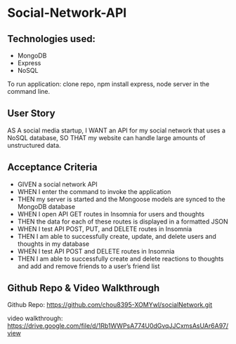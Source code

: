 # Social-Network-API

## Technologies used:
- MongoDB
- Express
- NoSQL

To run application: clone repo, npm install express, node server in the command line.

## User Story
AS A social media startup, I WANT an API for my social network that uses a NoSQL database, SO THAT my website can handle large amounts of unstructured data.

## Acceptance Criteria
- GIVEN a social network API
- WHEN I enter the command to invoke the application
- THEN my server is started and the Mongoose models are synced to the MongoDB database
- WHEN I open API GET routes in Insomnia for users and thoughts
- THEN the data for each of these routes is displayed in a formatted JSON
- WHEN I test API POST, PUT, and DELETE routes in Insomnia
- THEN I am able to successfully create, update, and delete users and thoughts in my database
- WHEN I test API POST and DELETE routes in Insomnia
- THEN I am able to successfully create and delete reactions to thoughts and add and remove friends to a user’s friend list


## Github Repo & Video Walkthrough
Github Repo: https://github.com/chou8395-XOMYwl/socialNetwork.git

video walkthrough: https://drive.google.com/file/d/1Rb1WWPsA774U0dGvqJJCxmsAsUAr6A97/view
